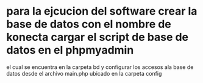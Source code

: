 # para la  ejcucion del software   crear la base de datos con el  nombre de konecta cargar el script  de base de datos en el phpmyadmin 
el cual se encuentra en la carpeta bd  y  configurar los accesos ala base de datos  desde el archivo main.php ubicado en  la carpeta config 
